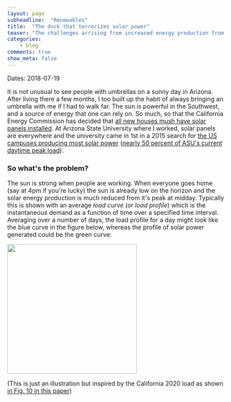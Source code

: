 ```yaml
---
layout: page
subheadline:  "Renewables"
title:  "The duck that terrorizes solar power"
teaser: "The challenges arrising from increased energy production from solar power."
categories:
    - blog
comments: true
show_meta: false
---
```


Dates: 2018-07-19

It is not unusual to see people with umbrellas on a sunny day in Arizona. 
After living there a few months, I too built up the habit of always bringing 
an umbrella with me if I had to walk far. 
The sun is powerful in the Southwest, and a source of energy that one can rely on. 
So much, so that the California Energy Commission has decided that [all new houses 
mush have solar panels installed][1]. 
At Arizona State University where I worked, solar panels are everywhere and 
the university came in 1st in a 2015 search for [the US campuses producing most solar power][2] 
([nearly 50 percent of ASU's current daytime peak load][3]).

### So what's the problem?

The sun is strong when people are working. When everyone goes home (say at 4pm if you're lucky) 
the sun is already low on the horizon and the solar energy production is much reduced from it's 
peak at midday. 
Typically this is shown with an average *load curve* (or *load profile*) which is the instantaneous 
demand as a function of time over a specified time interval. 
Averaging over a number of days, the load profile for a day might look like the blue curve in the figure below, 
whereas the profile of solar power generated could be the green curve:

<img src="{{ site.urlimg }}/blog/2017-07-19/load_solar.png" alt="" width="300">


(This is just an illustration but inspired by the California 2020 load as shown 
[in Fig. 10 in this paper](https://ieeexplore.ieee.org/stamp/stamp.jsp?arnumber=8016321))





 [1]: https://www.nytimes.com/2018/05/09/business/energy-environment/california-solar-power.html
 [2]: https://www.energydigital.com/top-10/top-10-which-campuses-take-cake-solar-energy
 [3]: https://asunow.asu.edu/content/asu-named-no-1-producer-solar-power-among-campuses-nationwide
 [4]: https://www.vox.com/energy-and-environment/2018/3/20/17128478/solar-duck-curve-nrel-researcher